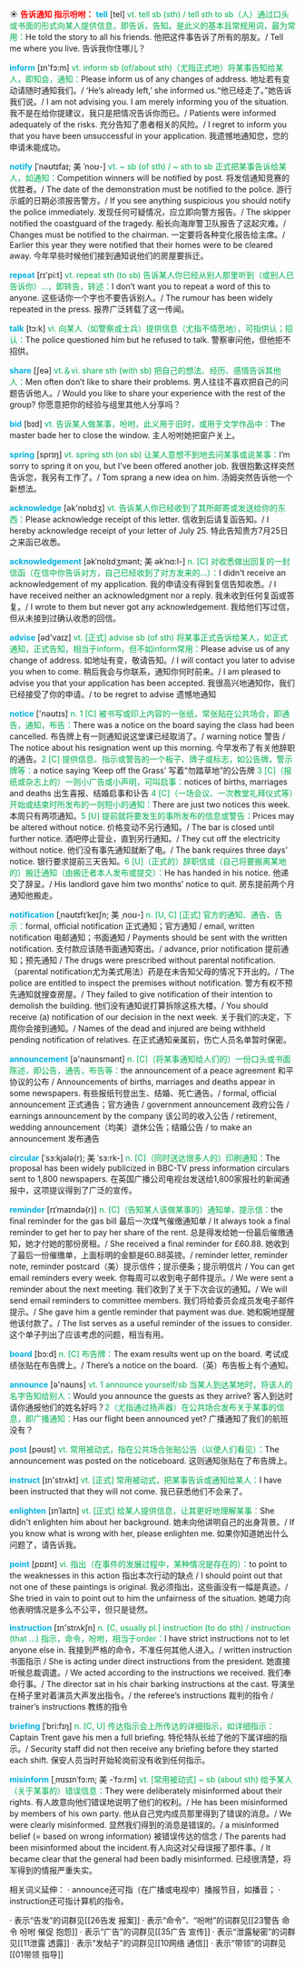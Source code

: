 ☀ <font color="red">**告诉通知  指示吩咐：**</font>
<font color="sky blue">**tell**</font> [tel] 
<font color="#00b050">vt. tell sb (sth) / tell sth to sb（人）通过口头或书面的形式向某人提供信息，即告诉，告知。是此义的基本且常规用词，最为常用：</font>He told the story to all his friends. 他把这件事告诉了所有的朋友。/ Tell me where you live. 告诉我你住哪儿？

<font color="sky blue">**inform**</font> [ɪn'fɔ:m] 
<font color="#00b050">vt. inform sb (of/about sth)（尤指正式地）将某事告知给某人，即知会，通知：</font>Please inform us of any changes of address. 地址若有变动请随时通知我们。/ ‘He’s already left,’ she informed us.“他已经走了。”她告诉我们说。/ I am not advising you. I am merely informing you of the situation. 我不是在给你提建议，我只是把情况告诉你而已。/ Patients were informed adequately of the risks. 充分告知了患者相关的风险。/ I regret to inform you that you have been unsuccessful in your application. 我遗憾地通知您，您的申请未能成功。
           
<font color="sky blue">**notify**</font> [ˈnəʊtɪfaɪ; 美 ˈnoʊ-]
<font color="#00b050">vt. ~ sb (of sth) / ~ sth to sb 正式把某事告诉给某人，如通知：</font>Competition winners will be notified by post. 将发信通知竞赛的优胜者。/ The date of the demonstration must be notified to the police. 游行示威的日期必须报告警方。/ If you see anything suspicious you should notify the police immediately. 发现任何可疑情况，应立即向警方报告。/ The skipper notified the coastguard of the tragedy. 船长向海岸警卫队报告了这起灾难。/ Changes must be notified to the chairman. 一定要将各种变化报告给主席。/ Earlier this year they were notified that their homes were to be cleared away. 今年早些时候他们接到通知说他们的房屋要拆迁。

<font color="sky blue">**repeat**</font> [rɪ'pi:t] 
<font color="#00b050">vt. repeat sth (to sb) 告诉某人你已经从别人那里听到（或别人已告诉你）…，即转告，转述：</font>I don’t want you to repeat a word of this to anyone. 这些话你一个字也不要告诉别人。/ The rumour has been widely repeated in the press. 报界广泛转载了这一传闻。

<font color="sky blue">**talk**</font> [tɔ:k] 
<font color="#00b050">vi. 向某人（如警察或士兵）提供信息（尤指不情愿地），可指供认；招认：</font>The police questioned him but he refused to talk. 警察审问他，但他拒不招供。

<font color="sky blue">**share**</font> [ʃeə] 
<font color="#00b050">vt.＆vi. share sth (with sb) 把自己的想法、经历、感情告诉其他人：</font>Men often don’t like to share their problems. 男人往往不喜欢把自己的问题告诉他人。/ Would you like to share your experience with the rest of the group? 你愿意把你的经验与组里其他人分享吗？ 

<font color="sky blue">**bid**</font> [bɪd] 
<font color="#00b050">vt. 告诉某人做某事，吩咐，此义用于旧时，或用于文学作品中：</font>The master bade her to close the window. 主人吩咐她把窗户关上。

<font color="sky blue">**spring**</font> [sprɪŋ] 
<font color="#00b050">vt. spring sth (on sb) 让某人意想不到地去问某事或说某事：</font>I’m sorry to spring it on you, but I’ve been offered another job. 我很抱歉这样突然告诉您，我另有工作了。/ Tom sprang a new idea on him. 汤姆突然告诉他一个新想法。

<font color="sky blue">**acknowledge**</font> [ək'nɒlɪdӡ] 
<font color="#00b050">vt. 告诉某人你已经收到了其所邮寄或发送给你的东西：</font>Please acknowledge receipt of this letter. 信收到后请复函告知。/ I hereby acknowledge receipt of your letter of July 25. 特此告知贵方7月25日之来函已收悉。
           
<font color="sky blue">**acknowledgement**</font> [əkˈnɒlɪdʒmənt; 美 əkˈnɑ:l-]
<font color="#00b050">n. [C] 对收悉做出回复的一封信函（在信中你告诉对方，自己已经收到了对方发来的…）：</font>I didn't receive an acknowledgement of my application. 我的申请没有得到复信告知收悉。/ I have received neither an acknowledgment nor a reply. 我未收到任何复函或答复。/ I wrote to them but never got any acknowledgement. 我给他们写过信，但从未接到过确认收悉的回信。

<font color="sky blue">**advise**</font> [əd'vaɪz] 
<font color="#00b050">vt. [正式] advise sb (of sth) 将某事正式告诉给某人，如正式通知，正式告知，相当于inform，但不如inform常用：</font>Please advise us of any change of address. 如地址有变，敬请告知。/ I will contact you later to advise you when to come. 稍后我会与你联系，通知你何时前来。/ I am pleased to advise you that your application has been accepted. 我很高兴地通知你，我们已经接受了你的申请。/ to be regret to advise 遗憾地通知

<font color="sky blue">**notice**</font> ['nəʊtɪs] 
<font color="#00b050">n. 1 [C] 被书写或印上内容的一张纸，常张贴在公共场合，即通告，通知，布告：</font>There was a notice on the board saying the class had been cancelled. 布告牌上有一则通知说这堂课已经取消了。/ warning notice 警告 / The notice about his resignation went up this morning. 今早发布了有关他辞职的通告。<font color="#00b050">2 [C] 提供信息、指示或警告的一个板子、牌子或标志，如公告牌，警示牌等：</font>a notice saying ‘Keep off the Grass’ 写着“勿踏草地”的公告牌 <font color="#00b050">3 [C]（报纸或杂志上的）一则小广告或小声明，可叫启事：</font>notices of births, marriages and deaths 出生喜报、结婚启事和讣告 <font color="#00b050">4 [C]（一场会议、一次教堂礼拜仪式等）开始或结束时所发布的一则短小的通知：</font>There are just two notices this week. 本周只有两项通知。<font color="#00b050">5 [U] 提前就将要发生的事所发布的信息或警告：</font>Prices may be altered without notice. 价格变动不另行通知。/ The bar is closed until further notice. 酒吧停止营业，直到另行通知。/ They cut off the electricity without notice. 他们没有事先通知就断了电。/ The bank requires three days’ notice. 银行要求提前三天告知。<font color="#00b050">6 [U]（正式的）辞职信或（自己将要搬离某地的）搬迁通知（由搬迁者本人发布或提交）：</font>He has handed in his notice. 他递交了辞呈。/ His landlord gave him two months’ notice to quit. 房东提前两个月通知他搬走。
           
<font color="sky blue">**notification**</font> [ˌnəʊtɪfɪˈkeɪʃn; 美 ˌnoʊ-]
<font color="#00b050">n. [U, C] [正式] 官方的通知、通告、告示：</font>formal, official notification 正式通知；官方通知 / email, written notification 电邮通知；书面通知 / Payments should be sent with the written notification. 支付款应该随书面通知寄出。/ advance, prior notification 提前通知；预先通知 / The drugs were prescribed without parental notification.（parental notification尤为美式用法）药是在未告知父母的情况下开出的。/ The police are entitled to inspect the premises without notification. 警方有权不预先通知就搜查房屋。/ They failed to give notification of their intention to demolish the building. 他们没有通知说打算拆除这栋大楼。/ You should receive (a) notification of our decision in the next week. 关于我们的决定，下周你会接到通知。/ Names of the dead and injured are being withheld pending notification of relatives. 在正式通知亲属前，伤亡人员名单暂时保密。

<font color="sky blue">**announcement**</font> [ə'naʊnsmənt] 
<font color="#00b050">n. [C]（将某事通知给人们的）一份口头或书面陈述，即公告，通告，布告等：</font>the announcement of a peace agreement 和平协议的公布 / Announcements of births, marriages and deaths appear in some newspapers. 有些报纸刊登出生、结婚、死亡通告。/ formal, official announcement 正式通告；官方通告 / government announcement 政府公告 / earnings announcement by the company 该公司的收入公告 / retirement, wedding announcement（均美）退休公告；结婚公告 / to make an announcement 发布通告
                      
<font color="sky blue">**circular**</font> [ˈsɜ:kjələ(r); 美 ˈsɜ:rk-]
<font color="#00b050">n. [C]（同时送达很多人的）印刷通知：</font>The proposal has been widely publicized in BBC-TV press information circulars sent to 1,800 newspapers. 在英国广播公司电视台发送给1,800家报社的新闻通报中，这项提议得到了广泛的宣传。

<font color="sky blue">**reminder**</font> [rɪˈmaɪndə(r)]
<font color="#00b050">n. [C]（告知某人该做某事的）通知单，提示信：</font>the final reminder for the gas bill 最后一次煤气催缴通知单 / It always took a final reminder to get her to pay her share of the rent. 总是得发给她一份最后催缴通知，她才付她的那份房租。/ She received a final reminder for £60.88. 她收到了最后一份催缴单，上面标明的金额是60.88英镑。/ reminder letter, reminder note, reminder postcard（美）提示信件；提示便条；提示明信片 / You can get email reminders every week. 你每周可以收到电子邮件提示。/ We were sent a reminder about the next meeting. 我们收到了关于下次会议的通知。/ We will send email reminders to committee members. 我们将给委员会成员发电子邮件提示。/ She gave him a gentle reminder that payment was due. 她和婉地提醒他该付款了。/ The list serves as a useful reminder of the issues to consider. 这个单子列出了应该考虑的问题，相当有用。

<font color="sky blue">**board**</font> [bɔ:d] 
<font color="#00b050">n. [C] 布告牌：</font>The exam results went up on the board. 考试成绩张贴在布告牌上。/ There’s a notice on the board.（英）布告板上有个通知。

<font color="sky blue">**announce**</font> [ə'naʊns] 
<font color="#00b050">vt. 1 announce yourself/sb 当某人到达某地时，将该人的名字告知给别人：</font>Would you announce the guests as they arrive? 客人到达时请你通报他们的姓名好吗？<font color="#00b050">2（尤指通过扬声器）在公共场合发布关于某事的信息，即广播通知：</font>Has our flight been announced yet? 广播通知了我们的航班没有？

<font color="sky blue">**post**</font> [pəʊst] 
<font color="#00b050">vt. 常用被动式，指在公共场合张贴公告（以使人们看见）：</font>The announcement was posted on the noticeboard. 这则通知张贴在了布告牌上。

<font color="sky blue">**instruct**</font> [ɪn'strʌkt] 
<font color="#00b050">vt. [正式] 常用被动式，把某事告诉或通知给某人：</font>I have been instructed that they will not come. 我已获悉他们不会来了。
           
<font color="sky blue">**enlighten**</font> [ɪnˈlaɪtn]
<font color="#00b050">vt. [正式] 给某人提供信息，让其更好地理解某事：</font>She didn't enlighten him about her background. 她未向他讲明自己的出身背景。/ If you know what is wrong with her, please enlighten me. 如果你知道她出什么问题了，请告诉我。

<font color="sky blue">**point**</font> [pɒɪnt] 
<font color="#00b050">vi. 指出（在事件的发展过程中，某种情况是存在的）：</font>to point to the weaknesses in this action 指出本次行动的缺点 / I should point out that not one of these paintings is original. 我必须指出，这些画没有一幅是真迹。/ She tried in vain to point out to him the unfairness of the situation. 她竭力向他表明情况是多么不公平，但只是徒然。

<font color="sky blue">**instruction**</font> [ɪn'strʌkʃn] 
<font color="#00b050">n. [C, usually pl.] instruction (to do sth) / instruction (that ...) 指示，命令，吩咐，相当于order：</font>I have strict instructions not to let anyone else in. 我接到严格的命令，不准任何其他人进入。/ written instruction 书面指示 / She is acting under direct instructions from the president. 她直接听候总裁调遣。/ We acted according to the instructions we received. 我们奉命行事。/ The director sat in his chair barking instructions at the cast. 导演坐在椅子里对着演员大声发出指令。/ the referee’s instructions 裁判的指令 / trainer’s instructions 教练的指令
              
<font color="sky blue">**briefing**</font> [ˈbri:fɪŋ]
<font color="#00b050">n. [C, U] 传达指示会上所传达的详细指示，如详细指示：</font>Captain Trent gave his men a full briefing. 特伦特队长给了他的下属详细的指示。/ Security staff did not then receive any briefing before they started each shift. 保安人员当时开始轮岗前没有收到任何指示。

<font color="sky blue">**misinform**</font> [ˌmɪsɪnˈfɔ:m; 美 -ˈfɔ:rm]
<font color="#00b050">vt. [常用被动式] ~ sb (about sth) 给予某人（关于某事的）错误信息：</font>They were deliberately misinformed about their rights. 有人故意向他们错误地说明了他们的权利。/ He has been misinformed by members of his own party. 他从自己党内成员那里得到了错误的消息。/ We were clearly misinformed. 显然我们得到的消息是错误的。/ a misinformed belief (= based on wrong information) 被错误传达的信念 / The parents had been misinformed about the incident.有人向这对父母误报了那件事。/ It became clear that the general had been badly misinformed. 已经很清楚，将军得到的情报严重失实。

相关词义延伸：
· announce还可指（在广播或电视中）播报节目，如播音；
· instruction还可指计算机的指令。

· 表示“告发”的词群见[[26告发 报案]]
· 表示“命令”、“吩咐”的词群见[[23警告 命令 吩咐 催促 抱怨]]
· 表示“广告”的词群见[[35广告 宣传]]
· 表示“泄露秘密”的词群见[[11泄露 透露]]
· 表示“发帖子”的词群见[[10网络 通信]]
· 表示“带领”的词群见[[01带领 指导]]
